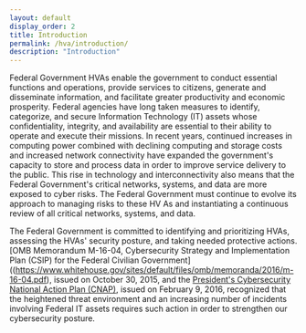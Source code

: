 ```yaml
---
layout: default
display_order: 2
title: Introduction
permalink: /hva/introduction/
description: "Introduction"
---
```


Federal Government HVAs enable the government to conduct essential functions and operations, provide services to citizens, generate and disseminate information, and facilitate greater productivity and economic prosperity. Federal agencies have long taken measures to identify, categorize, and secure Information Technology (IT) assets whose confidentiality, integrity, and availability are essential to their ability to operate and execute their missions. In recent years, continued increases in computing power combined with declining computing and storage costs and increased network connectivity have expanded the government's capacity to store and process data in order to improve service delivery to the public. This rise in technology and interconnectivity also means that the Federal Government's critical networks, systems, and data are more exposed to cyber risks. The Federal Government must continue to evolve its approach to managing risks to these HV As and instantiating a continuous review of all critical networks, systems, and data.

The Federal Government is committed to identifying and prioritizing HVAs, assessing the HVAs' security posture, and taking needed protective actions. [OMB Memorandum M-16-04, Cybersecurity Strategy and Implementation Plan (CSIP) for the Federal Civilian Government]((https://www.whitehouse.gov/sites/default/files/omb/memoranda/2016/m-16-04.pdf), issued on October 30, 2015, and the [President's Cybersecurity National Action Plan (CNAP)](https://www.whitehouse.gov/the-press-office/2016/02/09/fact-sheet-cybersecurity-national-action-plan), issued on February 9, 2016, recognized that the heightened threat environment and an increasing number of incidents involving Federal IT assets requires such action in order to strengthen our cybersecurity posture. 
